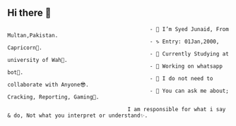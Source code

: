 ## Hi there 👋

                                                 - 🙂 I’m Syed Junaid, From Multan,Pakistan.
                                                 - ♑ Entry: 01Jan,2000, Capricorn🌝.
                                                 - 🏢 Currently Studying at university of Wah💓.
                                                 - 🔭 Working on whatsapp bot🤖.
                                                 - 👯 I do not need to collaborate with Anyone😎.
                                                 - 💬 You can ask me about; Cracking, Reporting, Gaming🤭.
                                                 
                                          I am responsible for what i say & do, Not what you interpret or understand✨.
